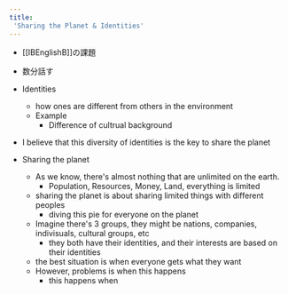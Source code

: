 ```yaml
---
title:
 'Sharing the Planet & Identities'
---
```


- [[IBEnglishB]]の課題
- 数分話す

- Identities
    - how ones are different from others in the environment
    - Example
        - Difference of cultrual background
- I believe that this diversity of identities is the key to share the planet
- Sharing the planet
    - As we know, there's almost nothing that are unlimited on the earth.
        - Population, Resources, Money, Land, everything is limited
    - sharing the planet is about sharing limited things with different peoples
        - diving this pie for everyone on the planet
    - Imagine there's 3 groups, they might be nations, companies, indivisuals, cultural groups, etc
        - they both have their identities, and their interests are based on their identities
    - the best situation is when everyone gets what they want
    - However, problems is when this happens
        - this happens when

